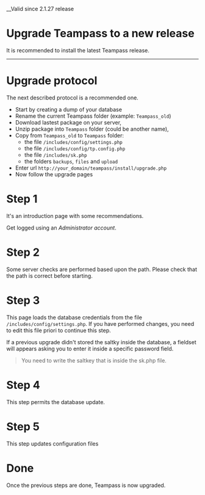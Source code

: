 __Valid since 2.1.27 release

# Upgrade Teampass to a new release

It is recommended to install the latest Teampass release.

---

# Upgrade protocol

The next described protocol is a recommended one.

* Start by creating a dump of your database
* Rename the current Teampass folder (example: `Teampass_old`)
* Download lastest package on your server,
* Unzip package into `Teampass` folder (could be another name),
* Copy from `Teampass_old` to `Teampass` folder:
	* the file `/includes/config/settings.php`
	* the file `/includes/config/tp.config.php`
	* the file `/includes/sk.php`
	* the folders `backups`, `files` and `upload`
* Enter url `http://your_domain/teampass/install/upgrade.php`
* Now follow the upgrade pages

# Step 1

It's an introduction page with some recommendations.

Get logged using an _Administrator account_.

# Step 2

Some server checks are performed based upon the path. Please check that the path is correct before starting.

# Step 3

This page loads the database credentials from the file `/includes/config/settings.php`.
If you have performed changes, you need to edit this file priori to continue this step.

If a previous upgrade didn't stored the saltky inside the database, a fieldset will appears asking you to enter it inside a specific password field.

> You need to write the saltkey that is inside the sk.php file.

# Step 4

This step permits the database update.

# Step 5

This step updates configuration files

# Done

Once the previous steps are done, Teampass is now upgraded.
